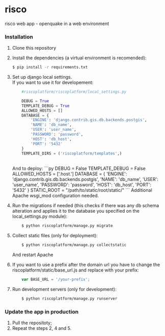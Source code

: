 # risco
risco web app - openquake in a web environment

### Installation

1. Clone this repository
2. Install the dependencies (a virtual environment is recomended):
    ```sh
    $ pip install -r requirements.txt
    ```

3. Set up django local settings. <br>
    If you want to use it for developement: <br>
    ```py
        #riscoplatform/riscoplatform/local_settings.py
    
        DEBUG = True
        TEMPLATE_DEBUG = True
        ALLOWED_HOSTS = []
        DATABASE = {
            'ENGINE': 'django.contrib.gis.db.backends.postgis',
            'NAME': 'db_name',
            'USER': 'user_name',
            'PASSWORD': 'password',
            'HOST': 'db_host',
            'PORT': '5432'
        }
        TEMPLATE_DIRS = ('riscoplatform/templates',)
    ```
    <br>
    And to deploy:
    ```py
        DEBUG = False
        TEMPLATE_DEBUG = False
        ALLOWED_HOSTS = ['.host.']
        DATABASE = {
            'ENGINE': 'django.contrib.gis.db.backends.postgis',
            'NAME': 'db_name',
            'USER': 'user_name',
            'PASSWORD': 'password',
            'HOST': 'db_host',
            'PORT': '5432'
        }
        STATIC_ROOT = "/path/to/static/root/static/"
    ```
    Additional Apache wsgi_mod configuration needed.
    

4. Run the migrations if needed (this checks if there was any db schema alteration and applies it to the database you specified on the local_settings.py module):
    ```sh
        $ python riscoplatform/manage.py migrate
    ```

5. Collect static files (only for deployment):
    ```sh
        $ python riscoplatform/manage.py collectstatic
    ```
    And restart Apache
    
6. If you want to use a prefix after the domain url you have to change the riscoplatform/static/base_url.js and replace with your prefix:
    ```js
        var BASE_URL = '/your-prefix';
    ```
    
7. Run development servers (only for development):
    ```sh
        $ python riscoplatform/manage.py runserver
    ```
    
    
### Update the app in production

1. Pull the repositoty;
2. Repeat the steps 2, 4 and 5.
    
